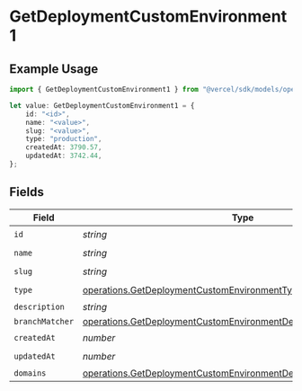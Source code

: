 # GetDeploymentCustomEnvironment1

## Example Usage

```typescript
import { GetDeploymentCustomEnvironment1 } from "@vercel/sdk/models/operations";

let value: GetDeploymentCustomEnvironment1 = {
    id: "<id>",
    name: "<value>",
    slug: "<value>",
    type: "production",
    createdAt: 3790.57,
    updatedAt: 3742.44,
};
```

## Fields

| Field                                                                                                                                                  | Type                                                                                                                                                   | Required                                                                                                                                               | Description                                                                                                                                            |
| ------------------------------------------------------------------------------------------------------------------------------------------------------ | ------------------------------------------------------------------------------------------------------------------------------------------------------ | ------------------------------------------------------------------------------------------------------------------------------------------------------ | ------------------------------------------------------------------------------------------------------------------------------------------------------ |
| `id`                                                                                                                                                   | *string*                                                                                                                                               | :heavy_check_mark:                                                                                                                                     | N/A                                                                                                                                                    |
| `name`                                                                                                                                                 | *string*                                                                                                                                               | :heavy_check_mark:                                                                                                                                     | N/A                                                                                                                                                    |
| `slug`                                                                                                                                                 | *string*                                                                                                                                               | :heavy_check_mark:                                                                                                                                     | N/A                                                                                                                                                    |
| `type`                                                                                                                                                 | [operations.GetDeploymentCustomEnvironmentType](../../models/operations/getdeploymentcustomenvironmenttype.md)                                         | :heavy_check_mark:                                                                                                                                     | N/A                                                                                                                                                    |
| `description`                                                                                                                                          | *string*                                                                                                                                               | :heavy_minus_sign:                                                                                                                                     | N/A                                                                                                                                                    |
| `branchMatcher`                                                                                                                                        | [operations.GetDeploymentCustomEnvironmentDeploymentsBranchMatcher](../../models/operations/getdeploymentcustomenvironmentdeploymentsbranchmatcher.md) | :heavy_minus_sign:                                                                                                                                     | N/A                                                                                                                                                    |
| `createdAt`                                                                                                                                            | *number*                                                                                                                                               | :heavy_check_mark:                                                                                                                                     | N/A                                                                                                                                                    |
| `updatedAt`                                                                                                                                            | *number*                                                                                                                                               | :heavy_check_mark:                                                                                                                                     | N/A                                                                                                                                                    |
| `domains`                                                                                                                                              | [operations.GetDeploymentCustomEnvironmentDeploymentsDomains](../../models/operations/getdeploymentcustomenvironmentdeploymentsdomains.md)[]           | :heavy_minus_sign:                                                                                                                                     | N/A                                                                                                                                                    |